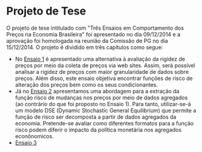 

Projeto de Tese
==============

O projeto de tese intitulado com "Três Ensaios em Comportamento dos Preços na Economia Brasileira" foi apresentado no dia 09/12/2014 e a aprovação foi homologada na reunião da Comissão de PG no dia 15/12/2014. O projeto é dividido em três capítulos como segue:

- No [Ensaio 1](https://github.com/hudsonchaves/TESE/blob/master/PROJETO/Ensaio1/ensaio01.pdf) é apresentado uma alternativa à avaliação da rigidez de preços por meio da coleta de preços via web sites. Assim, será possível analisar a rigidez de preços com maior granularidade de dados sobre preços. Além disso, este ensaio objetiva encontrar funções de risco de alteração dos preços bem como os seus condicionantes.
- Já no [Ensaio 2](https://github.com/hudsonchaves/TESE/blob/master/PROJETO/Ensaio2/ensaio02.pdf) apresentamos uma abordagem para a extração da função risco de mudanças nos preços por meio de dados agregados (ao contrário do que foi proposto no Ensaio 1). Para tanto, utilizar-se-á um modelo DSE (Dynamic Stochastic General Equilibrium) que permite a função de risco ser decomposta a partir de dados agregados da economia. Pretende-se avaliar como diferentes formatos para a função risco podem diferir o impacto da política monetária nos agregados econônomicos.
- [Ensaio 3](https://github.com/hudsonchaves/TESE/blob/master/PROJETO/Ensaio3/ensaio03.pdf)



